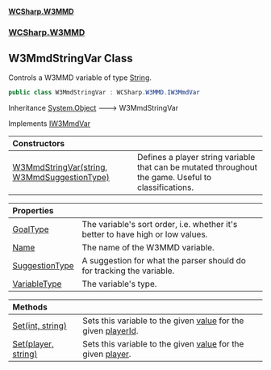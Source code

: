 #### [WCSharp\.W3MMD](README.md 'README')
### [WCSharp\.W3MMD](WCSharp.W3MMD.md 'WCSharp\.W3MMD')

## W3MmdStringVar Class

Controls a W3MMD variable of type [String](WCSharp.W3MMD.W3MmdVariableType.md#WCSharp.W3MMD.W3MmdVariableType.String 'WCSharp\.W3MMD\.W3MmdVariableType\.String')\.

```csharp
public class W3MmdStringVar : WCSharp.W3MMD.IW3MmdVar
```

Inheritance [System\.Object](https://learn.microsoft.com/en-us/dotnet/api/system.object 'System\.Object') &#129106; W3MmdStringVar

Implements [IW3MmdVar](WCSharp.W3MMD.IW3MmdVar.md 'WCSharp\.W3MMD\.IW3MmdVar')

| Constructors | |
| :--- | :--- |
| [W3MmdStringVar\(string, W3MmdSuggestionType\)](WCSharp.W3MMD.W3MmdStringVar.W3MmdStringVar(string,WCSharp.W3MMD.W3MmdSuggestionType).md 'WCSharp\.W3MMD\.W3MmdStringVar\.W3MmdStringVar\(string, WCSharp\.W3MMD\.W3MmdSuggestionType\)') | Defines a player string variable that can be mutated throughout the game\.   Useful to classifications. |

| Properties | |
| :--- | :--- |
| [GoalType](WCSharp.W3MMD.W3MmdStringVar.GoalType.md 'WCSharp\.W3MMD\.W3MmdStringVar\.GoalType') | The variable's sort order, i\.e\. whether it's better to have high or low values\. |
| [Name](WCSharp.W3MMD.W3MmdStringVar.Name.md 'WCSharp\.W3MMD\.W3MmdStringVar\.Name') | The name of the W3MMD variable\. |
| [SuggestionType](WCSharp.W3MMD.W3MmdStringVar.SuggestionType.md 'WCSharp\.W3MMD\.W3MmdStringVar\.SuggestionType') | A suggestion for what the parser should do for tracking the variable\. |
| [VariableType](WCSharp.W3MMD.W3MmdStringVar.VariableType.md 'WCSharp\.W3MMD\.W3MmdStringVar\.VariableType') | The variable's type\. |

| Methods | |
| :--- | :--- |
| [Set\(int, string\)](WCSharp.W3MMD.W3MmdStringVar.Set.md#WCSharp.W3MMD.W3MmdStringVar.Set(int,string) 'WCSharp\.W3MMD\.W3MmdStringVar\.Set\(int, string\)') | Sets this variable to the given [value](WCSharp.W3MMD.W3MmdStringVar.md#WCSharp.W3MMD.W3MmdStringVar.Set(int,string).value 'WCSharp\.W3MMD\.W3MmdStringVar\.Set\(int, string\)\.value') for the given [playerId](WCSharp.W3MMD.W3MmdStringVar.md#WCSharp.W3MMD.W3MmdStringVar.Set(int,string).playerId 'WCSharp\.W3MMD\.W3MmdStringVar\.Set\(int, string\)\.playerId')\. |
| [Set\(player, string\)](WCSharp.W3MMD.W3MmdStringVar.Set.md#WCSharp.W3MMD.W3MmdStringVar.Set(WCSharp.Api.player,string) 'WCSharp\.W3MMD\.W3MmdStringVar\.Set\(WCSharp\.Api\.player, string\)') | Sets this variable to the given [value](WCSharp.W3MMD.W3MmdStringVar.md#WCSharp.W3MMD.W3MmdStringVar.Set(WCSharp.Api.player,string).value 'WCSharp\.W3MMD\.W3MmdStringVar\.Set\(WCSharp\.Api\.player, string\)\.value') for the given [player](WCSharp.W3MMD.W3MmdStringVar.md#WCSharp.W3MMD.W3MmdStringVar.Set(WCSharp.Api.player,string).player 'WCSharp\.W3MMD\.W3MmdStringVar\.Set\(WCSharp\.Api\.player, string\)\.player')\. |

